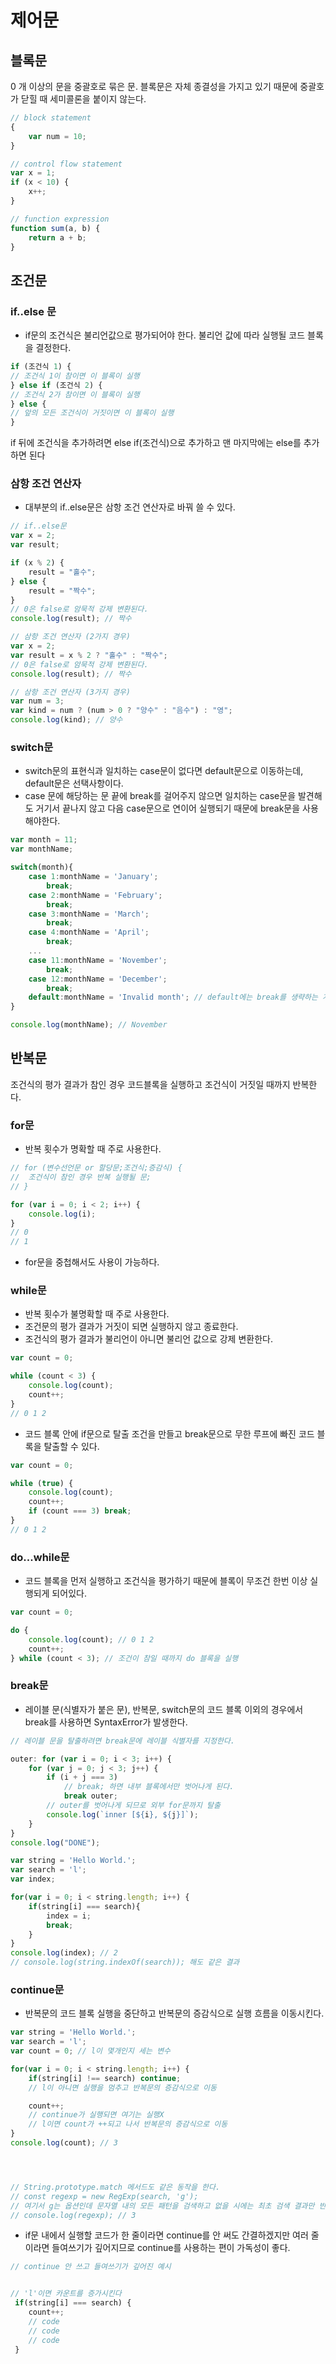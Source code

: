 # 제어문

## 블록문

0 개 이상의 문을 중괄호로 묶은 문. 블록문은 자체 종결성을 가지고 있기 때문에 중괄호가 닫힐 때 세미콜론을 붙이지 않는다.

```javascript
// block statement
{
    var num = 10;
}

// control flow statement
var x = 1;
if (x < 10) {
    x++;
}

// function expression
function sum(a, b) {
    return a + b;
}
```

## 조건문

### if..else 문

-   if문의 조건식은 불리언값으로 평가되어야 한다. 불리언 값에 따라 실행될 코드 블록을 결정한다.

```javascript
if (조건식 1) {
// 조건식 1이 참이면 이 블록이 실행
} else if (조건식 2) {
// 조건식 2가 참이면 이 블록이 실행
} else {
// 앞의 모든 조건식이 거짓이면 이 블록이 실행
}
```

if 뒤에 조건식을 추가하려면 else if(조건식)으로 추가하고 맨 마지막에는 else를 추가하면 된다

### 삼항 조건 연산자

-   대부분의 if..else문은 삼항 조건 연산자로 바꿔 쓸 수 있다.

```javascript
// if..else문
var x = 2;
var result;

if (x % 2) {
    result = "홀수";
} else {
    result = "짝수";
}
// 0은 false로 암묵적 강제 변환된다.
console.log(result); // 짝수

// 삼항 조건 연산자 (2가지 경우)
var x = 2;
var result = x % 2 ? "홀수" : "짝수";
// 0은 false로 암묵적 강제 변환된다.
console.log(result); // 짝수

// 삼항 조건 연산자 (3가지 경우)
var num = 3;
var kind = num ? (num > 0 ? "양수" : "음수") : "영";
console.log(kind); // 양수
```

### switch문

-   switch문의 표현식과 일치하는 case문이 없다면 default문으로 이동하는데, default문은 선택사항이다.
-   case 문에 해당하는 문 끝에 break를 걸어주지 않으면 일치하는 case문을 발견해도 거기서 끝나지 않고 다음 case문으로 연이어 실행되기 때문에 break문을 사용해야한다.

```javascript
var month = 11;
var monthName;

switch(month){
    case 1:monthName = 'January';
        break;
    case 2:monthName = 'February';
        break;
    case 3:monthName = 'March';
        break;
    case 4:monthName = 'April';
        break;
    ...
    case 11:monthName = 'November';
        break;
    case 12:monthName = 'December';
        break;
    default:monthName = 'Invalid month'; // default에는 break를 생략하는 게 일반적이다
}

console.log(monthName); // November
```

## 반복문

조건식의 평가 결과가 참인 경우 코드블록을 실행하고 조건식이 거짓일 때까지 반복한다.

### for문

-   반복 횟수가 명확할 때 주로 사용한다.

```javascript
// for (변수선언문 or 할당문;조건식;증감식) {
//  조건식이 참인 경우 반복 실행될 문;
// }

for (var i = 0; i < 2; i++) {
    console.log(i);
}
// 0
// 1
```

-   for문을 중첩해서도 사용이 가능하다.

### while문

-   반복 횟수가 불명확할 때 주로 사용한다.
-   조건문의 평가 결과가 거짓이 되면 실행하지 않고 종료한다.
-   조건식의 평가 결과가 불리언이 아니면 불리언 값으로 강제 변환한다.

```javascript
var count = 0;

while (count < 3) {
    console.log(count);
    count++;
}
// 0 1 2
```

-   코드 블록 안에 if문으로 탈출 조건을 만들고 break문으로 무한 루프에 빠진 코드 블록을 탈출할 수 있다.

```javascript
var count = 0;

while (true) {
    console.log(count);
    count++;
    if (count === 3) break;
}
// 0 1 2
```

### do...while문

-   코드 블록을 먼저 실행하고 조건식을 평가하기 때문에 블록이 무조건 한번 이상 실행되게 되어있다.

```javascript
var count = 0;

do {
    console.log(count); // 0 1 2
    count++;
} while (count < 3); // 조건이 참일 때까지 do 블록을 실행
```

### break문

-   레이블 문(식별자가 붙은 문), 반복문, switch문의 코드 블록 이외의 경우에서 break를 사용하면 SyntaxError가 발생한다.

```javascript
// 레이블 문을 탈출하려면 break문에 레이블 식별자를 지정한다.

outer: for (var i = 0; i < 3; i++) {
    for (var j = 0; j < 3; j++) {
        if (i + j === 3)
            // break; 하면 내부 블록에서만 벗어나게 된다.
            break outer;
        // outer를 벗어나게 되므로 외부 for문까지 탈출
        console.log(`inner [${i}, ${j}]`);
    }
}
console.log("DONE");
```

```javascript
var string = 'Hello World.';
var search = 'l';
var index;

for(var i = 0; i < string.length; i++) {
    if(string[i] === search){
        index = i;
        break;
    }
}
console.log(index); // 2
// console.log(string.indexOf(search)); 해도 같은 결과
```

### continue문
- 반복문의 코드 블록 실행을 중단하고 반복문의 증감식으로 실행 흐름을 이동시킨다.
```javascript
var string = 'Hello World.';
var search = 'l';
var count = 0; // l이 몇개인지 세는 변수

for(var i = 0; i < string.length; i++) {
    if(string[i] !== search) continue;
    // l이 아니면 실행을 멈추고 반복문의 증감식으로 이동

    count++; 
    // continue가 실행되면 여기는 실행X
    // l이면 count가 ++되고 나서 반복문의 증감식으로 이동 
}
console.log(count); // 3




// String.prototype.match 메서드도 같은 동작을 한다.
// const regexp = new RegExp(search, 'g'); 
// 여기서 g는 옵션인데 문자열 내의 모든 패턴을 검색하고 없을 시에는 최초 검색 결과만 반환한다.
// console.log(regexp); // 3
```
- if문 내에서 실행할 코드가 한 줄이라면 continue를 안 써도 간결하겠지만 여러 줄이라면 들여쓰기가 깊어지므로 continue를 사용하는 편이 가독성이 좋다.
```javascript
// continue 안 쓰고 들여쓰기가 깊어진 예시


// 'l'이면 카운트를 증가시킨다
 if(string[i] === search) {
    count++;
    // code
    // code
    // code
 }
```